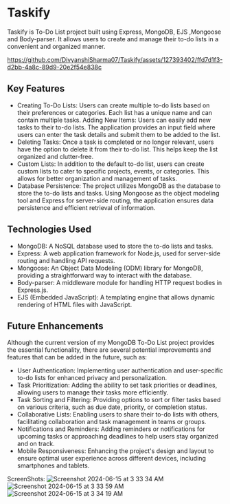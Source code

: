 # Taskify
 Taskify is To-Do List project built using Express, MongoDB, EJS ,Mongoose and Body-parser.
 It allows users to create and manage their to-do lists in a convenient and organized manner.

https://github.com/DivyanshiSharma07/Taskify/assets/127393402/ffd7d1f3-d2bb-4a8c-89d9-20e2f54e838c

 
## Key Features
- Creating To-Do Lists: Users can create multiple to-do lists based on their preferences or categories. Each list has a unique name and can contain multiple tasks.
Adding New Items: Users can easily add new tasks to their to-do lists. The application provides an input field where users can enter the task details and submit them to be added to the list.
- Deleting Tasks: Once a task is completed or no longer relevant, users have the option to delete it from their to-do list. This helps keep the list organized and clutter-free.
- Custom Lists: In addition to the default to-do list, users can create custom lists to cater to specific projects, events, or categories. This allows for better organization and management of tasks.
- Database Persistence: The project utilizes MongoDB as the database to store the to-do lists and tasks. Using Mongoose as the object modeling tool and Express for server-side routing, the application ensures data persistence and efficient retrieval of information.

## Technologies Used
- MongoDB: A NoSQL database used to store the to-do lists and tasks.
- Express: A web application framework for Node.js, used for server-side routing and handling API requests.
- Mongoose: An Object Data Modeling (ODM) library for MongoDB, providing a straightforward way to interact with the database.
- Body-parser: A middleware module for handling HTTP request bodies in Express.js.
- EJS (Embedded JavaScript): A templating engine that allows dynamic rendering of HTML files with JavaScript.

## Future Enhancements
Although the current version of my MongoDB To-Do List project provides the essential functionality, there are several potential improvements and features that can be added in the future, such as:
- User Authentication: Implementing user authentication and user-specific to-do lists for enhanced privacy and personalization.
- Task Prioritization: Adding the ability to set task priorities or deadlines, allowing users to manage their tasks more efficiently.
- Task Sorting and Filtering: Providing options to sort or filter tasks based on various criteria, such as due date, priority, or completion status.
- Collaborative Lists: Enabling users to share their to-do lists with others, facilitating collaboration and task management in teams or groups.
- Notifications and Reminders: Adding reminders or notifications for upcoming tasks or approaching deadlines to help users stay organized and on track.
- Mobile Responsiveness: Enhancing the project's design and layout to ensure optimal user experience across different devices, including smartphones and tablets.

ScreenShots: 
![Screenshot 2024-06-15 at 3 33 34 AM](https://github.com/DivyanshiSharma07/Taskify/assets/127393402/e51e7934-3cb1-4e86-98ec-051aa402c3e1)
![Screenshot 2024-06-15 at 3 33 59 AM](https://github.com/DivyanshiSharma07/Taskify/assets/127393402/cefaf5da-04a1-4262-bab8-48520046ad2a)
![Screenshot 2024-06-15 at 3 34 19 AM](https://github.com/DivyanshiSharma07/Taskify/assets/127393402/838a2373-26dc-46c2-96b2-ea97dd35b8ac)


